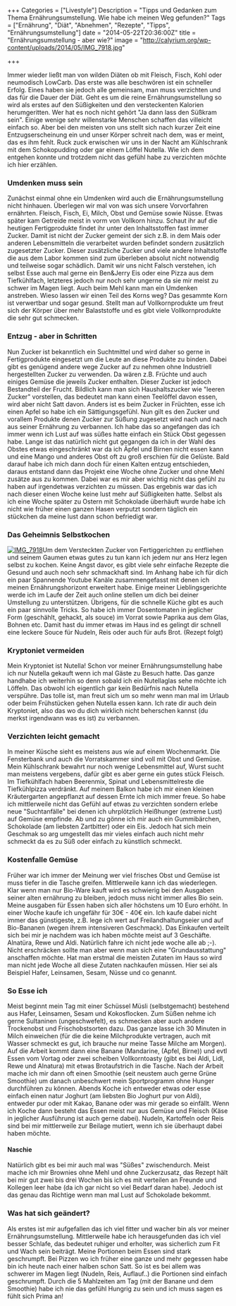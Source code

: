 +++
Categories = ["Livestyle"]
Description = "Tipps und Gedanken zum Thema Ernährungsumstellung. Wie habe ich meinen Weg gefunden?"
Tags = ["Ernährung", "Diät", "Abnehmen", "Rezepte", "Tipps", "Ernährungsumstellung"]
date = "2014-05-22T20:36:00Z"
title = "Ernährungsumstellung - aber wie?"
image = "http://calyrium.org/wp-content/uploads/2014/05/IMG_7918.jpg"

+++

Immer wieder ließt man von wilden Diäten ob mit Fleisch, Fisch, Kohl oder neumodisch LowCarb. Das erste was alle beschwören ist ein schneller Erfolg. Eines haben sie jedoch alle gemeinsam, man muss verzichten und das für die Dauer der Diät. Geht es um die reine Ernährungsumstellung so wird als erstes auf den Süßigkeiten und den versteckenten Kalorien herumgeritten. Wer hat es noch nicht gehört "Ja dann lass den Süßkram sein". Einige wenige sehr willenstarke Menschen schaffen das villeicht einfach so. Aber bei den meisten von uns stellt sich nach kurzer Zeit eine Entzugserscheinung ein und unser Körper schreit nach dem, was er meint, das es ihm fehlt. Ruck zuck erwischen wir uns in der Nacht am Kühlschrank mit dem Schokopudding oder gar einem Löffel Nutella. Wie ich dem entgehen konnte und trotzdem nicht das gefühl habe zu verzichten möchte ich hier erzählen.

### Umdenken muss sein

Zunächst einmal ohne ein Umdenken wird auch die Ernährungsumstellung nicht hinhauen. Überlegen wir mal von was sich unsere Vorvorfahren ernährten. Fleisch, Fisch, Ei, Milch, Obst und Gemüse sowie Nüsse. Etwas später kam Getreide meist in vorm von Vollkorn hinzu. Schaut ihr auf die heutigen Fertigprodukte findet ihr unter den Inhaltsstoffen fast immer Zucker. Damit ist nicht der Zucker gemeint der sich z.B. in dem Mais oder anderen Lebensmitteln die verarbeitet wurden befindet sondern zusätzlich zugesetzter Zucker. Dieser zusätzliche Zucker und viele andere Inhaltstoffe die aus dem Labor kommen sind zum überleben absolut nicht notwendig und teilweise sogar schädlich. Damit wir uns nicht Falsch verstehen, ich selbst Esse auch mal gerne ein Ben&Jerry Eis oder eine Pizza aus dem Tiefkühlfach, letzteres jedoch nur noch sehr ungerne da sie mir meist zu schwer im Magen liegt. Auch beim Mehl kann man ein Umdenken anstreben. Wieso lassen wir einen Teil des Korns weg? Das gesammte Korn ist verwertbar und sogar gesund. Stellt man auf Vollkornprodukte um freut sich der Körper über mehr Balaststoffe und es gibt viele Vollkornprodukte die sehr gut schmecken.

### Entzug - aber in Schritten

Nun Zucker ist bekanntlich ein Suchtmittel und wird daher so gerne in Fertigprodukte eingesetzt um die Leute an diese Produkte zu binden. Dabei gibt es genügend andere wege Zucker auf zu nehmen ohne Industriell hergestellten Zucker zu verwenden. Da wären z.B. Früchte und auch einiges Gemüse die jeweils Zucker enthalten. Dieser Zucker ist jedoch Bestandteil der Frucht. Bildlich kann man sich Haushaltszucker wie "leeren Zucker" vorstellen, das bedeutet man kann einen Teelöffel davon essen, wird aber nicht Satt davon. Anders ist es beim Zucker in Früchten, esse ich einen Apfel so habe ich ein Sättigungsgefühl. Nun gilt es den Zucker und vorallem Produkte denen Zucker zur Süßung zugesetzt wird nach und nach aus seiner Ernährung zu verbannen. Ich habe das so angefangen das ich immer wenn ich Lust auf was süßes hatte einfach ein Stück Obst gegessen habe. Lange ist das natürlich nicht gut gegangen da ich in der Wahl des Obstes etwas eingeschränkt war da ich Äpfel und Birnen nicht essen kann und eine Mango und anderes Obst oft zu groß erschien für die Gelüste. Bald darauf habe ich mich dann doch für einen Kalten entzug entschieden, daraus entstand dann das Projekt eine Woche ohne Zucker und ohne Mehl zusätze aus zu kommen. Dabei war es mir aber wichtig nicht das gefühl zu haben auf irgendetwas verzichten zu müssen. Das ergebnis war das ich nach dieser einen Woche keine lust mehr auf Süßigkeiten hatte. Selbst als ich eine Woche später zu Ostern mit Schokolade überhäuft wurde habe ich nicht wie früher einen ganzen Hasen verputzt sondern täglich ein stückchen da meine lust dann schon befriedigt war.

### Das Geheimnis Selbstkochen

[![IMG_7918](http://calyrium.org/wp-content/uploads/2014/05/IMG_7918.jpg)](http://calyrium.org/wp-content/uploads/2014/05/IMG_7918.jpg)Um dem Versteckten Zucker von Fertiggerichten zu entfliehen und seinem Gaumen etwas gutes zu tun kann ich jedem nur ans Herz legen selbst zu kochen. Keine Angst davor, es gibt viele sehr einfache Rezepte die Gesund und auch noch sehr schmackhaft sind. Im Anhang habe ich für dich ein paar Spannende Youtube Kanäle zusammengefasst mit denen ich meinen Ernährungshorizont erweitert habe. Einige meiner Lieblingsgerichte werde ich im Laufe der Zeit auch online stellen um dich bei deiner Umstellung zu unterstützen. Übrigens, für die schnelle Küche gibt es auch ein paar sinnvolle Tricks. So habe ich immer Dosentomaten in jeglicher Form (geschählt, gehackt, als souce) im Vorrat sowie Paprika aus dem Glas, Bohnen etc. Damit hast du immer etwas im Haus ind es gelingt dir schnell eine leckere Souce für Nudeln, Reis oder auch für aufs Brot. (Rezept folgt)

### Kryptoniet vermeiden

Mein Kryptoniet ist Nutella! Schon vor meiner Ernährungsumstellung habe ich nur Nutella gekauft wenn ich mal Gäste zu Besuch hatte. Das ganze handhabe ich weiterhin so denn sobald ich ein Nutellaglas sehe möchte ich Löffeln. Das obwohl ich eigentlich gar kein Bedürfnis nach Nutella verspühre. Das tolle ist, man freut sich um so mehr wenn man mal im Urlaub oder beim Frühstücken gehen Nutella essen kann. Ich rate dir auch dein Kryptoniet, also das wo du dich wirklich nicht beherschen kannst (du merkst irgendwann was es ist) zu verbannen.

### Verzichten leicht gemacht

In meiner Küsche sieht es meistens aus wie auf einem Wochenmarkt. Die Fensterbank und auch die Vorratskammer sind voll mit Obst und Gemüse. Mein Kühlschrank bewahrt nur noch wenige Lebensmittel auf, Wurst sucht man meistens vergebens, dafür gibt es aber gerne ein gutes stück Fleisch. Im Tiefkühlfach haben Beerenmix, Spinat und Lebensmittelreste die Tiefkühlpizza verdränkt. Auf meinem Balkon habe ich mir einen kleinen Kräutergarten angepflanzt auf dessen Ernte ich mich immer freue. So habe ich mittlerweile nicht das Gefühl auf etwas zu verzichten sondern erlebe neue "Suchtanfälle" bei denen ich uhrplötzlich Heißhunger (extreme Lust) auf Gemüse empfinde. Ab und zu gönne ich mir auch ein Gummibärchen, Schokolade (am liebsten Zartbitter) oder ein Eis. Jedoch hat sich mein Geschmak so arg umgestellt das mir vieles einfach auch nicht mehr schmeckt da es zu Süß oder einfach zu künstlich schmeckt.

### Kostenfalle Gemüse

Früher war ich immer der Meinung wer viel frisches Obst und Gemüse ist muss tiefer in die Tasche greifen. Mittlerweile kann ich das wiederlegen. Klar wenn man nur Bio-Ware kauft wird es schwierig bei den Ausgaben seiner alten ernährung zu bleiben, jedoch muss nicht immer alles Bio sein. Meine ausgaben für Essen haben sich aller höchstens um 10 Euro erhöht. In einer Woche kaufe ich ungefähr für 30€ - 40€ ein. Ich kaufe dabei nicht immer das günstigeste, z.B. lege ich wert auf Freilandhaltungseier und auf Bio-Bananen (wegen ihrem intensiveren Geschmack). Das Einkaufen verteilt sich bei mir je nachdem was ich haben möchte meist auf 3 Geschäfte. Alnatüra, Rewe und Aldi. Natürlich fahre ich nicht jede woche alle ab ;-). Nicht erschräcken sollte man aber wenn man sich eine "Grundausstattung" anschaffen möchte. Hat man erstmal die meisten Zutaten im Haus so wird man nicht jede Woche all diese Zutaten nachkaufen müssen. Hier sei als Beispiel Hafer, Leinsamen, Sesam, Nüsse und co genannt.

### So Esse ich

Meist beginnt mein Tag mit einer Schüssel Müsli (selbstgemacht) bestehend aus Hafer, Leinsamen, Sesam und Kokosflocken. Zum Süßen nehme ich gerne Sultaninen (ungeschwefelt), es schmecken aber auch andere Trockenobst und Frischobstsorten dazu. Das ganze lasse ich 30 Minuten in Milch einweichen (für die die keine Milchprodukte vertragen, auch mit Wasser schmeckt es gut, ich brauche nur meine Tasse Milche am Morgen). Auf die Arbeit kommt dann eine Banane (Mandarine, (Apfel, Birne)) und evtl Essen vom Vortag oder zwei scheiben Vollkorntoasty (gibt es bei Aldi, Lidl, Rewe und Alnatura) mit etwas Brotaufstrich in die Tasche. Nach der Arbeit mache ich mir dann oft einen Smoothie (seit neustem auch gerne Grüne Smoothie) um danach unbeschwert mein Sportprogramm ohne Hunger durchführen zu können. Abends Koche ich entweder etwas oder esse einfach einen natur Joghurt (am liebsten Bio Joghurt pur von Aldi), entweder pur oder mit Kakao, Banane oder was mir gerade so einfällt. Wenn ich Koche dann besteht das Essen meist nur aus Gemüse und Fleisch (Käse in jeglicher Ausführung ist auch gerne dabei). Nudeln, Kartoffeln oder Reis sind bei mir mittlerweile zur Beilage mutiert, wenn ich sie überhaupt dabei haben möchte.

#### Naschie

Natürlich gibt es bei mir auch mal was "Süßes" zwischendurch. Meist mache ich mir Brownies ohne Mehl und ohne Zuckerzusatz, das Rezept hält bei mir gut zwei bis drei Wochen bis ich es mit verteilen an Freunde und Kollegen leer habe (da ich gar nicht so viel Bedarf daran habe). Jedoch ist das genau das Richtige wenn man mal Lust auf Schokolade bekommt.

### Was hat sich geändert?

Als erstes ist mir aufgefallen das ich viel fitter und wacher bin als vor meiner Ernährungsumstellung. Mittlerweile habe ich herausgefunden das ich viel besser Schlafe, das bedeutet ruhiger und erholter, was sicherlich zum Fit und Wach sein beiträgt. Meine Portionen beim Essen sind stark geschrumpft. Bei Pizzen wo ich früher eine ganze und mehr gegessen habe bin ich heute nach einer halben schon Satt. So ist es bei allem was schwerer im Magen liegt (Nudeln, Reis, Auflauf..) die Portionen sind einfach geschrumpft. Durch die 5 Mahlzeiten am Tag (mit der Banane und dem Smoothie) habe ich nie das gefühl Hungrig zu sein und ich muss sagen es fühlt sich Prima an!


